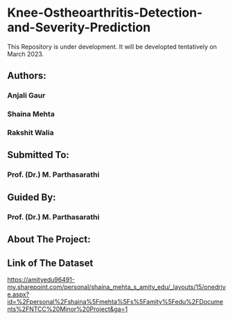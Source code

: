 # Knee-Ostheoarthritis-Detection-and-Severity-Prediction
This Repository is under development. It will be developted tentatively on March 2023.
## Authors:
### Anjali Gaur
### Shaina Mehta
### Rakshit Walia
## Submitted To:
### Prof. (Dr.) M. Parthasarathi
## Guided By:
### Prof. (Dr.) M. Parthasarathi
## About The Project:
## Link of The Dataset
https://amityedu96491-my.sharepoint.com/personal/shaina_mehta_s_amity_edu/_layouts/15/onedrive.aspx?id=%2Fpersonal%2Fshaina%5Fmehta%5Fs%5Famity%5Fedu%2FDocuments%2FNTCC%20Minor%20Project&ga=1

